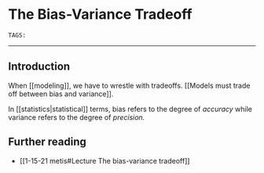 # The Bias-Variance Tradeoff
`TAGS:`

---
## Introduction
When [[modeling]], we have to wrestle with tradeoffs. [[Models must trade off between bias and variance]]. 

In [[statistics|statistical]] terms, bias refers to the degree of *accuracy* while variance refers to the degree of *precision.* 

## Further reading
- [[1-15-21 metis#Lecture The bias-variance tradeoff]]
